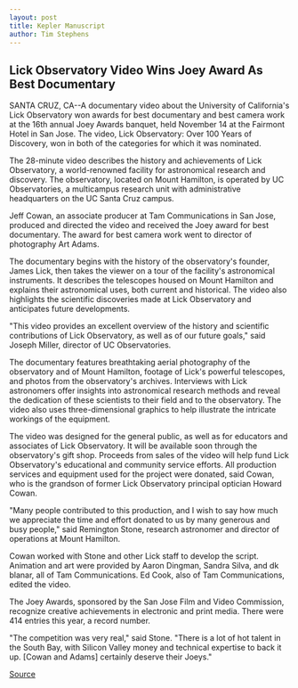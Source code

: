 ```yaml
---
layout: post
title: Kepler Manuscript
author: Tim Stephens
---
```


## Lick Observatory Video Wins Joey Award As Best Documentary

SANTA CRUZ, CA--A documentary video about the University of California's Lick Observatory won awards for best documentary and best camera work at the 16th annual Joey Awards banquet, held November 14 at the Fairmont Hotel in San Jose. The video, Lick Observatory: Over 100 Years of Discovery, won in both of the categories for which it was nominated.

The 28-minute video describes the history and achievements of Lick Observatory, a world-renowned facility for astronomical research and discovery. The observatory, located on Mount Hamilton, is operated by UC Observatories, a multicampus research unit with administrative headquarters on the UC Santa Cruz campus.

Jeff Cowan, an associate producer at Tam Communications in San Jose, produced and directed the video and received the Joey award for best documentary. The award for best camera work went to director of photography Art Adams.

The documentary begins with the history of the observatory's founder, James Lick, then takes the viewer on a tour of the facility's astronomical instruments. It describes the telescopes housed on Mount Hamilton and explains their astronomical uses, both current and historical. The video also highlights the scientific discoveries made at Lick Observatory and anticipates future developments.

"This video provides an excellent overview of the history and scientific contributions of Lick Observatory, as well as of our future goals," said Joseph Miller, director of UC Observatories.

The documentary features breathtaking aerial photography of the observatory and of Mount Hamilton, footage of Lick's powerful telescopes, and photos from the observatory's archives. Interviews with Lick astronomers offer insights into astronomical research methods and reveal the dedication of these scientists to their field and to the observatory. The video also uses three-dimensional graphics to help illustrate the intricate workings of the equipment.

The video was designed for the general public, as well as for educators and associates of Lick Observatory. It will be available soon through the observatory's gift shop. Proceeds from sales of the video will help fund Lick Observatory's educational and community service efforts. All production services and equipment used for the project were donated, said Cowan, who is the grandson of former Lick Observatory principal optician Howard Cowan.

"Many people contributed to this production, and I wish to say how much we appreciate the time and effort donated to us by many generous and busy people," said Remington Stone, research astronomer and director of operations at Mount Hamilton.

Cowan worked with Stone and other Lick staff to develop the script. Animation and art were provided by Aaron Dingman, Sandra Silva, and dk blanar, all of Tam Communications. Ed Cook, also of Tam Communications, edited the video.

The Joey Awards, sponsored by the San Jose Film and Video Commission, recognize creative achievements in electronic and print media. There were 414 entries this year, a record number.

"The competition was very real," said Stone. "There is a lot of hot talent in the South Bay, with Silicon Valley money and technical expertise to back it up. [Cowan and Adams] certainly deserve their Joeys."

[Source](http://www1.ucsc.edu/news_events/press_releases/archive/98-99/11-98/video.htm "Permalink to UC Santa Cruz: Kepler Manuscript")